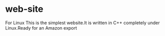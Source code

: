 # web-site
For Linux
This is the simplest website.It is written in C++ completely under Linux.Ready for an Amazon export

